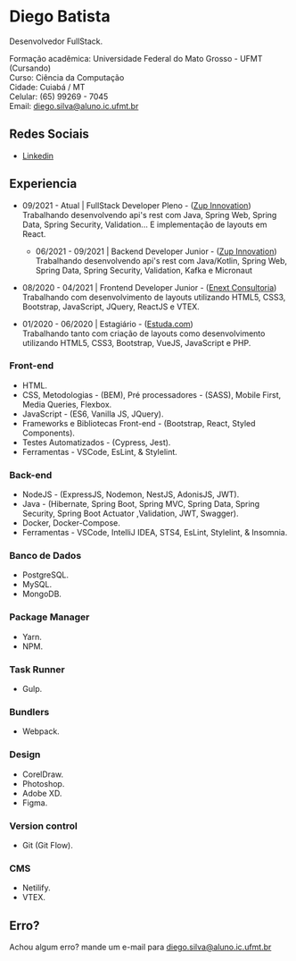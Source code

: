 # Diego Batista

Desenvolvedor FullStack.

Formação acadêmica: Universidade Federal do Mato Grosso - UFMT (Cursando)<br>
Curso: Ciência da Computação<br>
Cidade: Cuiabá / MT<br>
Celular: (65) 99269 - 7045<br>
Email: diego.silva@aluno.ic.ufmt.br


## Redes Sociais

- [Linkedin](https://www.linkedin.com/in/dbatista/)

## Experiencia
* 09/2021 - Atual | FullStack Developer Pleno - ([Zup Innovation](https://www.zup.com.br/))<br>
  Trabalhando desenvolvendo api's rest com Java, Spring Web, Spring Data, Spring Security, Validation... E implementação
  de layouts em React.<br>
  
  * 06/2021 - 09/2021 | Backend Developer Junior - ([Zup Innovation](https://www.zup.com.br/))<br>
    Trabalhando desenvolvendo api's rest com Java/Kotlin, Spring Web, Spring Data, Spring Security, Validation, Kafka e Micronaut<br>

* 08/2020 - 04/2021 | Frontend Developer Junior -
  ([Enext Consultoria](https://www.enext.com.br/))<br>
  Trabalhando com desenvolvimento de layouts utilizando HTML5, CSS3, Bootstrap, JavaScript, JQuery, ReactJS e VTEX.<br>

* 01/2020 - 06/2020 | Estagiário -
  ([Estuda.com](https://www.estuda.com/))<br>
  Trabalhando tanto com criação de layouts como desenvolvimento utilizando HTML5, CSS3, Bootstrap, VueJS, JavaScript e PHP.<br>
 
### Front-end

- HTML.
- CSS, Metodologias - (BEM), Pré processadores - (SASS), Mobile First, Media Queries, Flexbox.
- JavaScript - (ES6, Vanilla JS, JQuery).
- Frameworks e Bibliotecas Front-end - (Bootstrap, React, Styled Components).
- Testes Automatizados - (Cypress, Jest).
- Ferramentas - VSCode, EsLint, & Stylelint.

### Back-end

- NodeJS - (ExpressJS, Nodemon, NestJS, AdonisJS, JWT).
- Java - (Hibernate, Spring Boot, Spring MVC, Spring Data, Spring Security, Spring Boot Actuator ,Validation, JWT, Swagger).
- Docker, Docker-Compose.
- Ferramentas - VSCode, IntelliJ IDEA, STS4, EsLint, Stylelint, & Insomnia.

### Banco de Dados

- PostgreSQL.
- MySQL.
- MongoDB.

### Package Manager

- Yarn.
- NPM.

### Task Runner

- Gulp.

### Bundlers

- Webpack.

### Design

- CorelDraw.
- Photoshop.
- Adobe XD.
- Figma.

### Version control

- Git (Git Flow).

### CMS

- Netilify.
- VTEX.

## Erro?

Achou algum erro? mande um e-mail para diego.silva@aluno.ic.ufmt.br
